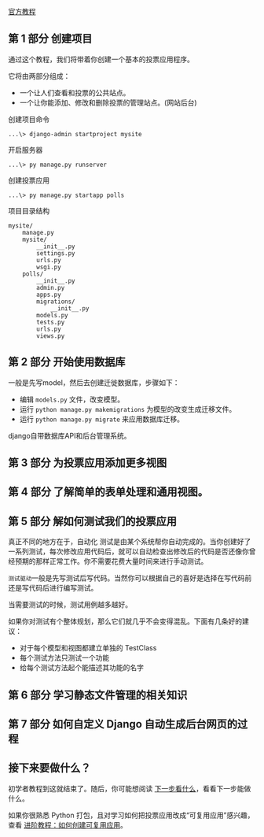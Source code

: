 
[官方教程](https://docs.djangoproject.com/zh-hans/2.2/intro)

## 第 1 部分  创建项目

通过这个教程，我们将带着你创建一个基本的投票应用程序。

它将由两部分组成：

- 一个让人们查看和投票的公共站点。
- 一个让你能添加、修改和删除投票的管理站点。(网站后台)

创建项目命令
```
...\> django-admin startproject mysite
```

开启服务器
```
...\> py manage.py runserver
```

创建投票应用
```
...\> py manage.py startapp polls
```

项目目录结构
```
mysite/
    manage.py
    mysite/
        __init__.py
        settings.py
        urls.py
        wsgi.py
    polls/
        __init__.py
        admin.py
        apps.py
        migrations/
            __init__.py
        models.py
        tests.py
        urls.py
        views.py
```

## 第 2 部分 开始使用数据库

一般是先写model，然后去创建迁徙数据库，步骤如下：

- 编辑 `models.py` 文件，改变模型。
- 运行 `python manage.py makemigrations` 为模型的改变生成迁移文件。
- 运行 `python manage.py migrate` 来应用数据库迁移。

django自带数据库API和后台管理系统。

## 第 3 部分 为投票应用添加更多视图

## 第 4 部分 了解简单的表单处理和通用视图。

## 第 5 部分 解如何测试我们的投票应用

真正不同的地方在于，自动化 测试是由某个系统帮你自动完成的。当你创建好了一系列测试，每次修改应用代码后，就可以自动检查出修改后的代码是否还像你曾经预期的那样正常工作。你不需要花费大量时间来进行手动测试。

`测试驱动`一般是先写测试后写代码。当然你可以根据自己的喜好是选择在写代码前还是写代码后进行编写测试。

当需要测试的时候，测试用例越多越好。

如果你对测试有个整体规划，那么它们就几乎不会变得混乱。下面有几条好的建议：

- 对于每个模型和视图都建立单独的 TestClass
- 每个测试方法只测试一个功能
- 给每个测试方法起个能描述其功能的名字

## 第 6 部分 学习静态文件管理的相关知识

## 第 7 部分 如何自定义 Django 自动生成后台网页的过程

## 接下来要做什么？
初学者教程到这就结束了。随后，你可能想阅读 [下一步看什么](https://docs.djangoproject.com/zh-hans/2.2/intro/whatsnext/)，看看下一步能做什么。

如果你很熟悉 Python 打包，且对学习如何把投票应用改成“可复用应用”感兴趣，查看 [进阶教程：如何创建可复用应用](https://docs.djangoproject.com/zh-hans/2.2/intro/reusable-apps/)。